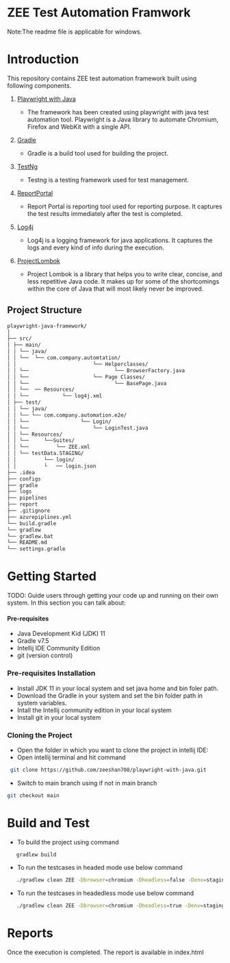 # ZEE Test Automation Framwork

Note:The readme file is applicable for windows.

# Introduction

This repository contains ZEE test automation framework built using following components.

1. [Playwright with Java](https://playwright.dev/java/)

   - The framework has been created using playwright with java test automation tool. Playwright is a Java library to automate Chromium, Firefox and WebKit with a single API.

2. [Gradle](https://gradle.org/)

   - Gradle is a build tool used for building the project.

3. [TestNg](https://testng.org/doc/)

   - Testng is a testing framework used for test management.

4. [ReportPortal](https://reportportal.io/)

   - Report Portal is reporting tool used for reporting purpose. It captures the test results immediately after the test is completed.

5. [Log4j](https://logging.apache.org/log4j/2.x/)

   - Log4j is a logging framework for java applications. It captures the logs and every kind of info during the execution.

6. [ProjectLombok](https://projectlombok.org/)

   - Project Lombok is a library that helps you to write clear, concise, and less repetitive Java code. It makes up for
     some of the shortcomings within the core of Java that will most likely never be improved.

## Project Structure

```bash
playwright-java-framework/
│
├── src/
│ ├── main/
│ │ └── java/
│ │ └──  └── com.company.automtation/
│ │                         └── Helperclasses/
│ │ └──                            └── BrowserFactory.java
│ │ └──                     └── Page Classes/
│ │ └──                            └── BasePage.java
│ │ └──  ── Resources/
│ │ └──           └── log4j.xml
│ ├── test/
│ │ └── java/
│ │ └── └── com.company.automation.e2e/
│ │ └──                 └── Login/
│ │ └──                     └── LoginTest.java
│ │ └── Resources/
│ │ └──     └──Suites/
│ │ └──         └── ZEE.xml
│ │ └── testData.STAGING/
│ │         └── login/
│ │         └   ── login.json
├── .idea
├── configs
├── gradle
├── logs
├── pipelines
├── report
├── .gitignore
├── azurepiplines.yml
└── build.gradle
└── gradlew
└── gradlew.bat
└── README.md
└── settings.gradle
```

# Getting Started

TODO: Guide users through getting your code up and running on their own system. In this section you can talk about:

#### Pre-requisites

- Java Development Kid (JDK) 11
- Gradle v7.5
- Intellij IDE Community Edition
- git (version control)

### Pre-requisites Installation

- Install JDK 11 in your local system and set java home and bin foler path.
- Download the Gradle in your system and set the bin folder path in system variables.
- Intall the Intellij community edition in your local system
- Install git in your local system

### Cloning the Project

- Open the folder in which you want to clone the project in intellij IDE:
- Open intellij terminal and hit command

```bash
 git clone https://github.com/zeeshan708/playwright-with-java.git
```

- Switch to main branch using if not in main branch

```bash
git checkout main
```

# Build and Test

- To build the project using command

```bash
   gradlew build
```

- To run the testcases in headed mode use below command

```bash
   ./gradlew clean ZEE -Dbrowser=chromium -Dheadless=false -Denv=staging -DreportPortal=disabled
```

- To run the testcases in headedless mode use below command

```bash
   ./gradlew clean ZEE -Dbrowser=chromium -Dheadless=true -Denv=staging -DreportPortal=disabled
```

# Reports

Once the execution is completed. The report is available in index.html
